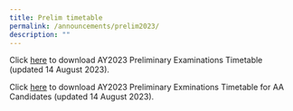 ```yaml
---
title: Prelim timetable
permalink: /announcements/prelim2023/
description: ""
---
```

Click [here](/files/Announcements/2023_prelim_schedule_14%20aug.pdf) to download AY2023 Preliminary Examinations Timetable (updated 14 August 2023).

Click [here](/files/Announcements/2023_prelim_schedule_14%20aug_aa.pdf) to download AY2023 Preliminary Exminations Timetable for AA Candidates (updated 14 August 2023).